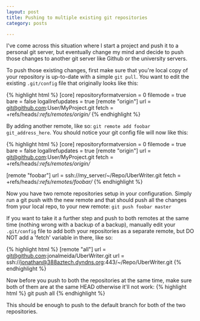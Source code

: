 ```yaml
---
layout: post
title: Pushing to multiple existing git repositories
category: posts

---
```


I've come across this situation where I start a project and push it to a personal git server, but eventually change my mind and decide to push those changes to another git server like Github or the university servers.

To push those existing changes, first make sure that you're local copy of your repository is up-to-date with a simple `git pull`. You want to edit the existing `.git/config` file that originally looks like this:

{% highlight html %}
[core]
	repositoryformatversion = 0
	filemode = true
	bare = false
	logallrefupdates = true
[remote "origin"]
	url = git@github.com:User/MyProject.git
	fetch = +refs/heads/*:refs/remotes/origin/*
{% endhighlight %}<br>

By adding another remote, like so: `git remote add foobar git_address_here`. You should notice your git config file will now like this:

{% highlight html %}
[core]
	repositoryformatversion = 0
	filemode = true
	bare = false
	logallrefupdates = true
[remote "origin"]
	url = git@github.com:User/MyProject.git
	fetch = +refs/heads/*:refs/remotes/origin/*

[remote "foobar"]
	url = ssh://my_server/~/Repo/UberWriter.git
	fetch = +refs/heads/*:refs/remotes/foobar/*
{% endhighlight %}<br>

Now you have two remote repositories setup in your configuration. Simply run a git push with the new remote and that should push all the changes from your local repo, to your new remote: `git push foobar master`

If you want to take it a further step and push to both remotes at the same time (nothing wrong with a backup of a backup), manually edit your `.git/config` file to add both your repositories as a separate remote, but DO NOT add a 'fetch' variable in there, like so:

{% highlight html %}
[remote "all"]
	url = git@github.com:jonalmeida/UberWriter.git
	url = ssh://jonathan@388aztech.dyndns.org:443/~/Repo/UberWriter.git
{% endhighlight %}<br>

Now before you push to both the repositories at the same time, make sure both of them are at the same HEAD otherwise it'll not work:
{% highlight html %}
git push all
{% endhighlight %}<br>

This should be enough to push to the default branch for both of the two repositories.